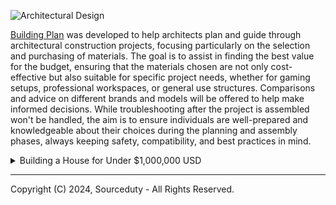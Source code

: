 ![Architectural Design](https://github.com/sourceduty/Building_Plan/assets/123030236/d1326523-0b91-4fd8-91de-1f9fa57d7824)

[Building Plan](https://chat.openai.com/g/g-csXtuEdzH-building-plan) was developed to help architects plan and guide through architectural construction projects, focusing particularly on the selection and purchasing of materials. The goal is to assist in finding the best value for the budget, ensuring that the materials chosen are not only cost-effective but also suitable for specific project needs, whether for gaming setups, professional workspaces, or general use structures. Comparisons and advice on different brands and models will be offered to help make informed decisions. While troubleshooting after the project is assembled won't be handled, the aim is to ensure individuals are well-prepared and knowledgeable about their choices during the planning and assembly phases, always keeping safety, compatibility, and best practices in mind.

<details><summary>Building a House for Under $1,000,000 USD</summary>
<br>

Building a house for under $1,000,000 USD is definitely achievable, and with a smart approach to planning and material selection, you can create a beautiful and functional home within that budget. Here's a rough outline to get you started, focusing on key aspects such as design, materials, and budgeting:

1. Initial Planning and Design:
   
   - Size and Layout: Aim for a 2,500 to 3,500 square feet house with 3-4 bedrooms, 2-3 bathrooms, a kitchen, living area, and a small office or flex space.
   - Design: Engage an architect for a space-efficient design with simple lines and an open floor plan to minimize costs.

3. Foundation and Structure:
   
   - Materials: Use a concrete foundation and wood framing for cost-effectiveness.
   - Cost-Saving Tips: Opt for a straightforward foundation and a simple structural design to keep costs down.

4. Exterior Finishing:
   - Walls: Consider vinyl siding or fiber cement siding. Use brick or stone veneer sparingly as accents.
   - Roofing: Asphalt shingles for affordability, or metal roofing for durability and energy efficiency.

5. Interior Finishing:
   
   - Flooring: Laminate or vinyl plank flooring as affordable alternatives to wood or tile.
   - Cabinetry and Countertops: Stock cabinet options and quartz or solid surface countertops for a balance of cost and quality.
   - Lighting and Fixtures: Energy-efficient LED lighting and well-priced fixtures that don't compromise style.

6. Systems:
   
   - HVAC: Choose a high-efficiency system for a balance of upfront cost and long-term savings.
   - Plumbing and Electrical: Maintain straightforward systems and opt for energy-efficient appliances.

7. Landscaping and Extras:
   
   - Opt for simple landscaping with native plants and a functional, low-cost outdoor space.

8. Budgeting and Costs:
   
   - Land Cost: Budget for land accordingly, which may consume $200,000 - $300,000 of your total budget in some areas.
   - Construction Costs: Construction typically ranges from $150 to $400 per square foot, varying by location, materials, and design complexity.
   - Contingency: Include a 10% contingency budget for unexpected expenses.

Final Thoughts:

This outline is a starting point, and specific choices will depend on your location, the cost of labor and materials in your area, and your personal preferences. Working closely with your architect and contractor, you can refine these ideas to fit within your $1,000,000 budget while creating your dream home.

<br>
</details>

***
Copyright (C) 2024, Sourceduty - All Rights Reserved.

